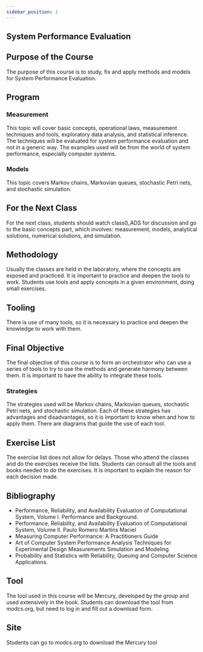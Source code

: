 ```yaml
---
sidebar_position: 1
---
```


## System Performance Evaluation

## Purpose of the Course

The purpose of this course is to study, fix and apply methods and models for System Performance Evaluation.

## Program

### Measurement

This topic will cover basic concepts, operational laws, measurement techniques and tools, exploratory data analysis, and statistical inference. The techniques will be evaluated for system performance evaluation and not in a generic way. The examples used will be from the world of system performance, especially computer systems.

### Models

This topic covers Markov chains, Markovian queues, stochastic Petri nets, and stochastic simulation.

## For the Next Class

For the next class, students should watch class0_ADS for discussion and go to the basic concepts part, which involves: measurement, models, analytical solutions, numerical solutions, and simulation.

## Methodology 

Usually the classes are held in the laboratory, where the concepts are exposed and practiced. It is important to practice and deepen the tools to work. Students use tools and apply concepts in a given environment, doing small exercises.

## Tooling

There is use of many tools, so it is necessary to practice and deepen the knowledge to work with them.

## Final Objective

The final objective of this course is to form an orchestrator who can use a series of tools to try to use the methods and generate harmony between them. It is important to have the ability to integrate these tools.

### Strategies

The strategies used will be Markov chains, Markovian queues, stochastic Petri nets, and stochastic simulation. Each of these strategies has advantages and disadvantages, so it is important to know when and how to apply them. There are diagrams that guide the use of each tool.

## Exercise List

The exercise list does not allow for delays. Those who attend the classes and do the exercises receive the lists. Students can consult all the tools and books needed to do the exercises. It is important to explain the reason for each decision made.

## Bibliography

- Performance, Reliability, and Availability Evaluation of Computational System, Volume I. Performance and Background.
- Performance, Reliability, and Availability Evaluation of Computational System, Volume II. Paulo Romero Martins Maciel
- Measuring Computer Performance: A Practitioners Guide
- Art of Computer System Performance Analysis Techniques for Experimental Design Measurements Simulation and Modeling
- Probability and Statistics with Reliability, Queuing and Computer Science Applications.

## Tool

The tool used in this course will be Mercury, developed by the group and used extensively in the book. Students can download the tool from modcs.org, but need to log in and fill out a download form.

## Site

Students can go to modcs.org to download the Mercury tool


